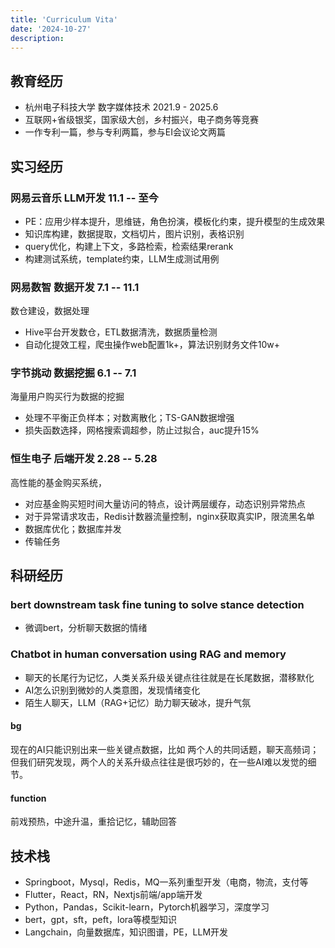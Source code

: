 ```yaml
---
title: 'Curriculum Vita'
date: '2024-10-27'
description: 
---
```


## 教育经历
- 杭州电子科技大学 数字媒体技术 2021.9 - 2025.6
- 互联网+省级银奖，国家级大创，乡村振兴，电子商务等竞赛
- 一作专利一篇，参与专利两篇，参与EI会议论文两篇

## 实习经历
### 网易云音乐 LLM开发 11.1 -- 至今
- PE：应用少样本提升，思维链，⻆⾊扮演，模板化约束，提升模型的生成效果
- 知识库构建，数据提取，文档切片，图片识别，表格识别
- query优化，构建上下文，多路检索，检索结果rerank
- 构建测试系统，template约束，LLM生成测试用例
### 网易数智  数据开发 7.1 -- 11.1
数仓建设，数据处理
- Hive平台开发数仓，ETL数据清洗，数据质量检测
- 自动化提效工程，爬虫操作web配置1k+，算法识别财务文件10w+
### 字节挑动 数据挖掘 6.1 --  7.1
海量用户购买行为数据的挖掘
- 处理不平衡正负样本；对数离散化；TS-GAN数据增强
- 损失函数选择，网格搜索调超参，防止过拟合，auc提升15%
### 恒生电子 后端开发 2.28 -- 5.28
高性能的基金购买系统，
- 对应基金购买短时间大量访问的特点，设计两层缓存，动态识别异常热点
- 对于异常请求攻击，Redis计数器流量控制，nginx获取真实IP，限流黑名单
- 数据库优化；数据库并发
- 传输任务
## 科研经历
### bert downstream task fine tuning to solve stance detection
- 微调bert，分析聊天数据的情绪
### Chatbot in human conversation using RAG and memory 
- 聊天的长尾行为记忆，人类关系升级关键点往往就是在长尾数据，潜移默化
- AI怎么识别到微妙的人类意图，发现情绪变化
- 陌生人聊天，LLM（RAG+记忆）助力聊天破冰，提升气氛
#### bg
现在的AI只能识别出来一些关键点数据，比如 两个人的共同话题，聊天高频词；但我们研究发现，两个人的关系升级点往往是很巧妙的，在一些AI难以发觉的细节。
#### function
前戏预热，中途升温，重拾记忆，辅助回答
## 技术栈
- Springboot，Mysql，Redis，MQ一系列重型开发（电商，物流，支付等
- Flutter，React，RN，Nextjs前端/app端开发
- Python，Pandas，Scikit-learn，Pytorch机器学习，深度学习
- bert，gpt，sft，peft，lora等模型知识
- Langchain，向量数据库，知识图谱，PE，LLM开发
